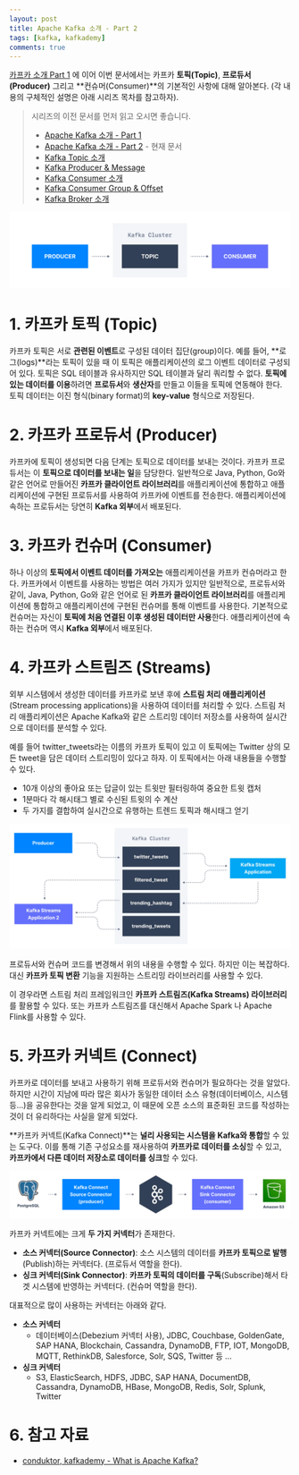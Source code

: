 ```yaml
---
layout: post
title: Apache Kafka 소개 - Part 2
tags: [kafka, kafkademy]
comments: true
---
```


[카프카 소개 Part 1](https://bky373.github.io/2022-07-02-introduction-to-apache-kafka-part-1/) 에 이어 이번
문서에서는
카프카 **토픽(Topic)**, **프로듀서(Producer)** 그리고 **컨슈머(Consumer)**의 기본적인 사항에 대해 알아본다.
(각 내용의 구체적인 설명은 아래 시리즈 목차를 참고하자).

> 시리즈의 이전 문서를 먼저 읽고 오시면 좋습니다. <br>
> * [Apache Kafka 소개 - Part 1](https://bky373.github.io/2022-07-01-introduction-to-apache-kafka-part-1/)
> * [Apache Kafka 소개 - Part 2](https://bky373.github.io/2022-07-02-introduction-to-apache-kafka-part-2/) - 현재 문서
> * [Kafka Topic 소개](https://bky373.github.io/2022-07-03-kafka-topics/)
> * [Kafka Producer & Message](https://bky373.github.io/2022-07-04-kafka-producers-and-messages/)
> * [Kafka Consumer 소개](https://bky373.github.io/2022-07-05-kafka-consumers/)
> * [Kafka Consumer Group & Offset](https://bky373.github.io/2022-07-06-kafka-consumer-group-and-offsets/)
> * [Kafka Broker 소개](https://bky373.github.io/2022-07-07-kafka-brokers/)

![kafka-basics.png](../assets/img/2022-07-02-introduction-to-apache-kafka-part-2/kafka-basics.png)

# 1. 카프카 토픽 (Topic)

카프카 토픽은 서로 **관련된 이벤트**로 구성된 데이터 집단(group)이다. 예를 들어, **로그(logs)**라는 토픽이 있을 때 이 토픽은 애플리케이션의 로그 이벤트
데이터로 구성되어
있다. 토픽은 SQL 테이블과 유사하지만 SQL 테이블과 달리 쿼리할 수 없다. **토픽에 있는 데이터를 이용**하려면 **프로듀서**와 **생산자**를 만들고 이들을 토픽에
연동해야
한다. 토픽 데이터는 이진 형식(binary format)의 **key-value** 형식으로 저장된다.

# 2. 카프카 프로듀서 (Producer)

카프카에 토픽이 생성되면 다음 단계는 토픽으로 데이터를 보내는 것이다. 카프카 프로듀서는 이 **토픽으로 데이터를 보내는 일**을 담당한다.
일반적으로 Java, Python, Go와 같은 언어로 만들어진 **카프카 클라이언트 라이브러리**를 애플리케이션에 통합하고 애플리케이션에 구현된 프로듀서를
사용하여 카프카에 이벤트를 전송한다. 애플리케이션에 속하는 프로듀서는 당연히 **Kafka 외부**에서 배포된다.

# 3. 카프카 컨슈머 (Consumer)

하나 이상의 **토픽에서 이벤트 데이터를 가져오는** 애플리케이션을 카프카 컨슈머라고 한다.
카프카에서 이벤트를 사용하는 방법은 여러 가지가 있지만 일반적으로, 프로듀서와 같이, Java, Python, Go와 같은 언어로 된 **카프카 클라이언트 라이브러리**를
애플리케이션에 통합하고 애플리케이션에 구현된 컨슈머를 통해 이벤트를 사용한다. 기본적으로 컨슈머는 자신이 **토픽에 처음 연결된 이후 생성된 데이터만 사용**한다.
애플리케이션에 속하는 컨슈머 역시 **Kafka 외부**에서 배포된다.

# 4. 카프카 스트림즈 (Streams)

외부 시스템에서 생성한 데이터를 카프카로 보낸 후에 **스트림 처리 애플리케이션**(Stream processing applications)을 사용하여 데이터를 처리할 수 있다.
스트림 처리 애플리케이션은 Apache Kafka와 같은 스트리밍 데이터 저장소를 사용하여 실시간으로 데이터를 분석할 수 있다.

예를 들어 twitter_tweets라는 이름의 카프카 토픽이 있고 이 토픽에는 Twitter 상의 모든 tweet을 담은 데이터 스트리밍이 있다고 하자.
이 토픽에서는 아래 내용들을 수행할 수 있다.

* 10개 이상의 좋아요 또는 답글이 있는 트윗만 필터링하여 중요한 트윗 캡처
* 1분마다 각 해시태그 별로 수신된 트윗의 수 계산
* 두 가지를 결합하여 실시간으로 유행하는 트렌드 토픽과 해시태그 얻기

![kafka-streams.png](../assets/img/2022-07-02-introduction-to-apache-kafka-part-2/kafka-streams.png)

프로듀서와 컨슈머 코드를 변경해서 위의 내용을 수행할 수 있다. 하지만 이는 복잡하다.
대신 **카프카 토픽 변환** 기능을 지원하는 스트리밍 라이브러리를 사용할 수 있다.

이 경우라면 스트림 처리 프레임워크인 **카프카 스트림즈(Kafka Streams) 라이브러리**를 활용할 수 있다.
또는 카프카 스트림즈를 대신해서 Apache Spark 나 Apache Flink를 사용할 수 있다.

# 5. 카프카 커넥트 (Connect)

카프카로 데이터를 보내고 사용하기 위해 프로듀서와 컨슈머가 필요하다는 것을 알았다.
하지만 시간이 지남에 따라 많은 회사가 동일한 데이터 소스 유형(데이터베이스, 시스템 등...)을 공유한다는 것을 알게 되었고,
이 때문에 오픈 소스의 표준화된 코드를 작성하는 것이 더 유리하다는 사실을 알게 되었다.

**카프카 커넥트(Kafka Connect)**는 **널리 사용되는 시스템을 Kafka와 통합**할 수 있는 도구다.
이를 통해 기존 구성요소를 재사용하여 **카프카로 데이터를 소싱**할 수 있고, **카프카에서 다른 데이터 저장소로 데이터를 싱크**할 수 있다.

![kafka-connect.png](../assets/img/2022-07-02-introduction-to-apache-kafka-part-2/kafka-connect.png)

카프카 커넥트에는 크게 **두 가지 커넥터**가 존재한다.

* **소스 커넥터(Source Connector)**: 소스 시스템의 데이터를 **카프카 토픽으로 발행**(Publish)하는 커넥터다. (프로듀서 역할을 한다).
* **싱크 커넥터(Sink Connector)**: **카프카 토픽의 데이터를 구독**(Subscribe)해서 타겟 시스템에 반영하는 커넥터다. (컨슈머 역할을 한다).

대표적으로 많이 사용하는 커넥터는 아래와 같다.

* **소스 커넥터**
  * 데이터베이스(Debezium 커넥터 사용), JDBC, Couchbase, GoldenGate, SAP HANA, Blockchain, Cassandra,
    DynamoDB, FTP, IOT, MongoDB, MQTT, RethinkDB, Salesforce, Solr, SQS, Twitter 등 …
* **싱크 커넥터**
  * S3, ElasticSearch, HDFS, JDBC, SAP HANA, DocumentDB, Cassandra, DynamoDB, HBase,
    MongoDB, Redis, Solr, Splunk, Twitter

# 6. 참고 자료

* [conduktor, kafkademy - What is Apache Kafka?](https://www.conduktor.io/kafka/what-is-apache-kafka-part-2)
